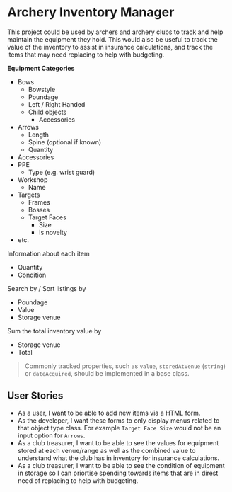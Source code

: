 # Archery Inventory Manager

This project could be used by archers and archery clubs to track and help maintain the equipment they hold. This would also be useful to track the value of the inventory to assist in insurance calculations, and track the items that may need replacing to help with budgeting.

**Equipment Categories**
- Bows
    - Bowstyle
    - Poundage
    - Left / Right Handed
    - Child objects
        - Accessories
- Arrows
    - Length
    - Spine (optional if known)
    - Quantity
- Accessories
- PPE
    - Type (e.g. wrist guard)
- Workshop
    - Name
- Targets
    - Frames
    - Bosses
    - Target Faces
        - Size
        - Is novelty
- etc.

Information about each item
- Quantity
- Condition

Search by / Sort listings by
- Poundage
- Value
- Storage venue

Sum the total inventory value by
- Storage venue
- Total

> Commonly tracked properties, such as `value`, `storedAtVenue` (`string`) or `dateAcquired`, should be implemented in a base class.

## User Stories

- As a user, I want to be able to add new items via a HTML form.
- As the developer, I want these forms to only display menus related to that object type class. For example `Target Face Size` would not be an input option for `Arrows`.
- As a club treasurer, I want to be able to see the values for equipment stored at each venue/range as well as the combined value to understand what the club has in inventory for insurance calculations.
- As a club treasurer, I want to be able to see the condition of equipment in storage so I can priortise spending towards items that are in direst need of replacing to help with budgeting.
